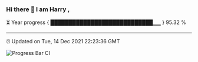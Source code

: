 ### Hi there 👋 I am Harry , 

⏳ Year progress { ████████████████████████████▁▁ } 95.32 %

---

⏰ Updated on Tue, 14 Dec 2021 22:23:36 GMT

![Progress Bar CI](https://github.com/duykhang68/duykhang68/workflows/Progress%20Bar%20CI/badge.svg)
